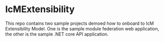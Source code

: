 # IcMExtensibility
This repo contains two sample projects demoed how to onboard to IcM Extensibility Model. One is the sample module federation web application, the other is the sample .NET core API application.
